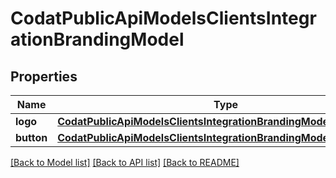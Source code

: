 # CodatPublicApiModelsClientsIntegrationBrandingModel

## Properties
Name | Type | Description | Notes
------------ | ------------- | ------------- | -------------
**logo** | [**CodatPublicApiModelsClientsIntegrationBrandingModelLogoModel**](CodatPublicApiModelsClientsIntegrationBrandingModelLogoModel.md) |  | [optional] 
**button** | [**CodatPublicApiModelsClientsIntegrationBrandingModelButtonModel**](CodatPublicApiModelsClientsIntegrationBrandingModelButtonModel.md) |  | [optional] 

[[Back to Model list]](../README.md#documentation-for-models) [[Back to API list]](../README.md#documentation-for-api-endpoints) [[Back to README]](../README.md)

